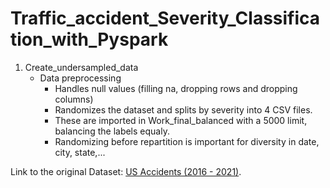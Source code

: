 # Traffic_accident_Severity_Classification_with_Pyspark

1. Create_undersampled_data
   - Data preprocessing
     - Handles null values (filling na, dropping rows and dropping columns)
     - Randomizes the dataset and splits by severity into 4 CSV files.
     - These are imported in Work_final_balanced with a 5000 limit, balancing the labels equaly.
     - Randomizing before repartition is important for diversity in date, city, state,... 

Link to the original Dataset: [US Accidents (2016 - 2021)](https://www.kaggle.com/datasets/sobhanmoosavi/us-accidents).

